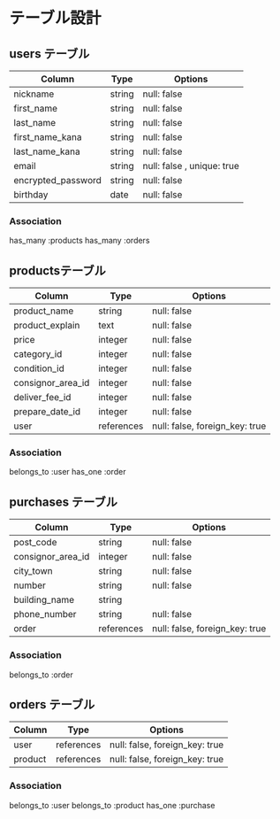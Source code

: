 # テーブル設計

## users テーブル

| Column             | Type       | Options     |
| ------------------ | -----------| ----------- |
| nickname           | string     | null: false |
| first_name         | string     | null: false |
| last_name          | string     | null: false |
| first_name_kana    | string     | null: false |
| last_name_kana     | string     | null: false |
| email              | string     | null: false , unique: true|
| encrypted_password | string     | null: false |
| birthday           | date       | null: false |


### Association
has_many :products
has_many :orders


##  productsテーブル

| Column           | Type          | Options     |
| ---------------- | ------------- | ----------- |
| product_name     | string        | null: false |
| product_explain  | text          | null: false |
| price            | integer       | null: false |
| category_id      | integer       | null: false |
| condition_id     | integer       | null: false |
| consignor_area_id| integer       | null: false |
| deliver_fee_id   | integer       | null: false |
| prepare_date_id  | integer       | null: false |
| user             | references    |null: false, foreign_key: true|


### Association
belongs_to :user
has_one :order



## purchases テーブル

| Column                        | Type       | Options      |
| ----------------------------- | ---------- | ------------ |
| post_code                     | string     | null: false  |
| consignor_area_id             | integer    | null: false  |
| city_town                     | string     | null: false  |
| number                        | string     | null: false  |
| building_name                 | string     |              |
| phone_number                  | string     | null: false  |
| order                         | references  |null: false, foreign_key: true |


### Association
belongs_to :order




## orders テーブル

| Column                        | Type       | Options                      |
| ----------------------------- | ---------- | ---------------------------- |
| user                          | references  |null: false, foreign_key: true|
| product                       | references  |null: false, foreign_key: true|

### Association
belongs_to :user
belongs_to :product
has_one :purchase